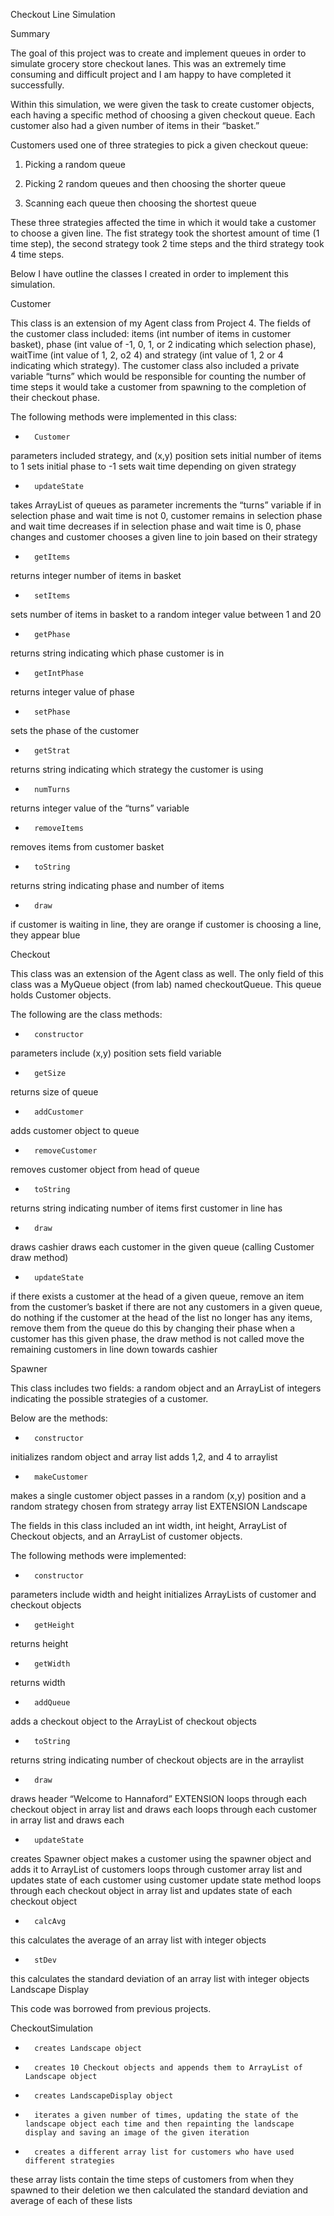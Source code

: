 Checkout Line Simulation

Summary

The goal of this project was to create and implement queues in order to simulate grocery store checkout lanes. This was an extremely time consuming and difficult project and I am happy to have completed it successfully.

Within this simulation, we were given the task to create customer objects, each having a specific method of choosing a given checkout queue. Each customer also had a given number of items in their “basket.”

Customers used one of three strategies to pick a given checkout queue:

1)   Picking a random queue

2)   Picking 2 random queues and then choosing the shorter queue

3)   Scanning each queue then choosing the shortest queue

These three strategies affected the time in which it would take a customer to choose a given line. The fist strategy took the shortest amount of time (1 time step), the second strategy took 2 time steps and the third strategy took 4 time steps.

 

Below I have outline the classes I created in order to implement this simulation.

 

Customer

This class is an extension of my Agent class from Project 4. The fields of the customer class included: items (int number of items in customer basket), phase (int value of -1, 0, 1, or 2 indicating which selection phase), waitTime (int value of 1, 2, o2 4) and strategy (int value of 1, 2 or 4 indicating which strategy). The customer class also included a private variable “turns” which would be responsible for counting the number of time steps it would take a customer from spawning to the completion of their checkout phase.

The following methods were implemented in this class:

-       Customer

parameters included strategy, and (x,y) position
sets initial number of items to 1
sets initial phase to -1
sets wait time depending on given strategy
-       updateState

takes ArrayList of queues as parameter
increments the “turns” variable
if in selection phase and wait time is not 0, customer remains in selection phase and wait time decreases
if in selection phase and wait time is 0, phase changes and customer chooses a given line to join based on their strategy
-       getItems

returns integer number of items in basket
-       setItems

sets number of items in basket to a random integer value between 1 and 20
-       getPhase

returns string indicating which phase customer is in
-       getIntPhase

returns integer value of phase
-       setPhase

sets the phase of the customer
-       getStrat

returns string indicating which strategy the customer is using
-       numTurns

returns integer value of the “turns” variable
-       removeItems

removes items from customer basket
-       toString

returns string indicating phase and number of items
-       draw

if customer is waiting in line, they are orange
if customer is choosing a line, they appear blue
 

Checkout

This class was an extension of the Agent class as well. The only field of this class was a MyQueue object (from lab) named checkoutQueue. This queue holds Customer objects.

The following are the class methods:

-       constructor

parameters include (x,y) position
sets field variable
-       getSize

returns size of queue
-       addCustomer

adds customer object to queue
-       removeCustomer

removes customer object from head of queue
-       toString

returns string indicating number of items first customer in line has
-       draw

draws cashier
draws each customer in the given queue (calling Customer draw method)
-       updateState

if there exists a customer at the head of a given queue, remove an item from the customer’s basket
if there are not any customers in a given queue, do nothing
if the customer at the head of the list no longer has any items, remove them from the queue
do this by changing their phase
when a customer has this given phase, the draw method is not called
move the remaining customers in line down towards cashier

Spawner

This class includes two fields: a random object and an ArrayList of integers indicating the possible strategies of a customer.

Below are the methods:

-       constructor

initializes random object and array list
adds 1,2, and 4 to arraylist
-       makeCustomer

makes a single customer object
passes in a random (x,y) position and a random strategy chosen from strategy array list EXTENSION
Landscape

The fields in this class included an int width, int height, ArrayList of Checkout objects, and an ArrayList of customer objects.

The following methods were implemented:

-       constructor

parameters include width and height
initializes ArrayLists of customer and checkout objects
-       getHeight

returns height
-       getWidth

returns width
-       addQueue

adds a checkout object to the ArrayList of checkout objects
-       toString

returns string indicating number of checkout objects are in the arraylist
-       draw

draws header “Welcome to Hannaford” EXTENSION
loops through each checkout object in array list and draws each
loops through each customer in array list and draws each
-       updateState

creates Spawner object
makes a customer using the spawner object and adds it to ArrayList of customers
loops through customer array list and updates state of each customer using customer update state method
loops through each checkout object in array list and updates state of each checkout object
-       calcAvg

this calculates the average of an array list with integer objects
-       stDev

this calculates the standard deviation of an array list with integer objects
Landscape Display

This code was borrowed from previous projects.



CheckoutSimulation

-       creates Landscape object

-       creates 10 Checkout objects and appends them to ArrayList of Landscape object

-       creates LandscapeDisplay object

-       iterates a given number of times, updating the state of the landscape object each time and then repainting the landscape display and saving an image of the given iteration

-       creates a different array list for customers who have used different strategies

these array lists contain the time steps of customers from when they spawned to their deletion
we then calculated the standard deviation and average of each of these lists
